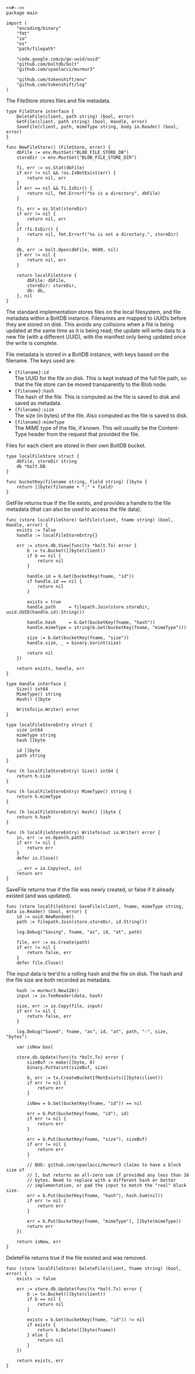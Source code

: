 	<<#-->>
	package main

	import (
		"encoding/binary"
		"fmt"
		"io"
		"os"
		"path/filepath"

		"code.google.com/p/go-uuid/uuid"
		"github.com/boltdb/bolt"
		"github.com/spaolacci/murmur3"

		"github.com/tokenshift/env"
		"github.com/tokenshift/log"
	)

The FileStore stores files and file metadata.

	type FileStore interface {
		DeleteFile(client, path string) (bool, error)
		GetFile(client, path string) (bool, Handle, error)
		SaveFile(client, path, mimeType string, body io.Reader) (bool, error)
	}

	func NewFileStore() (FileStore, error) {
		dbFile := env.MustGet("BLOB_FILE_STORE_DB")
		storeDir := env.MustGet("BLOB_FILE_STORE_DIR")

		fi, err := os.Stat(dbFile)
		if err != nil && !os.IsNotExist(err) {
			return nil, err
		}
		if err == nil && fi.IsDir() {
			return nil, fmt.Errorf("%s is a directory", dbFile)
		}

		fi, err = os.Stat(storeDir)
		if err != nil {
			return nil, err
		}
		if !fi.IsDir() {
			return nil, fmt.Errorf("%s is not a directory.", storeDir)
		}

		db, err := bolt.Open(dbFile, 0600, nil)
		if err != nil {
			return nil, err
		}

		return localFileStore {
			dbFile: dbFile,
			storeDir: storeDir,
			db: db,
		}, nil
	}

The standard implementation stores files on the local filesystem, and file
metadata within a BoltDB instance. Filenames are mapped to UUIDs before they
are stored on disk. This avoids any collisions when a file is being updated at
the same time as it is being read; the update will write data to a new file
(with a different UUID), with the manifest only being updated once the write is
complete.

File metadata is stored in a BoltDB instance, with keys based on the filename.
The keys used are:

* `{filename}:id`  
  The UUID for the file on disk.
  This is kept instead of the full file path, so that the file store can be
  moved transparently to the Blob node.
* `{filename}:hash`  
  The hash of the file. This is computed as the file is saved to disk and saved
  as metadata.
* `{filename}:size`  
  The size (in bytes) of the file. Also computed as the file is saved to disk.
* `{filename}:mimeType`  
  The MIME type of the file, if known. This will usually be the Content-Type
  header from the request that provided the file.

Files for each client are stored in their own BoltDB bucket.

	type localFileStore struct {
		dbFile, storeDir string
		db *bolt.DB
	}

	func bucketKey(filename string, field string) []byte {
		return []byte(filename + ":" + field)
	}

GetFile returns true if the file exists, and provides a handle to the file
metadata (that can also be used to access the file data).

	func (store localFileStore) GetFile(client, fname string) (bool, Handle, error) {
		exists := false
		handle := localFileStoreEntry{}

		err := store.db.View(func(tx *bolt.Tx) error {
			b := tx.Bucket([]byte(client))
			if b == nil {
				return nil
			}

			handle.id = b.Get(bucketKey(fname, "id"))
			if handle.id == nil {
				return nil
			}

			exists = true
			handle.path     = filepath.Join(store.storeDir, uuid.UUID(handle.id).String())

			handle.hash     = b.Get(bucketKey(fname, "hash"))
			handle.mimeType = string(b.Get(bucketKey(fname, "mimeType")))

			size := b.Get(bucketKey(fname, "size"))
			handle.size, _ = binary.Varint(size)

			return nil
		})

		return exists, handle, err
	}

	type Handle interface {
		Size() int64
		MimeType() string
		Hash() []byte

		WriteTo(io.Writer) error
	}

	type localFileStoreEntry struct {
		size int64
		mimeType string
		hash []byte

		id []byte
		path string
	}

	func (h localFileStoreEntry) Size() int64 {
		return h.size
	}

	func (h localFileStoreEntry) MimeType() string {
		return h.mimeType
	}

	func (h localFileStoreEntry) Hash() []byte {
		return h.hash
	}

	func (h localFileStoreEntry) WriteTo(out io.Writer) error {
		in, err := os.Open(h.path)
		if err != nil {
			return err
		}
		defer in.Close()

		_, err = io.Copy(out, in)
		return err
	}

SaveFile returns true if the file was newly created, or false if it already
existed (and was updated).

	func (store localFileStore) SaveFile(client, fname, mimeType string, data io.Reader) (bool, error) {
		id := uuid.NewRandom()
		path := filepath.Join(store.storeDir, id.String())

		log.Debug("Saving", fname, "as", id, "at", path)

		file, err := os.Create(path)
		if err != nil {
			return false, err
		}
		defer file.Close()

The input data is tee'd to a rolling hash and the file on disk. The hash and
the file size are both recorded as metadata.

		hash := murmur3.New128()
		input := io.TeeReader(data, hash)

		size, err := io.Copy(file, input)
		if err != nil {
			return false, err
		}

		log.Debug("Saved", fname, "as", id, "at", path, "-", size, "bytes")

		var isNew bool

		store.db.Update(func(tx *bolt.Tx) error {
			sizeBuf := make([]byte, 8)
			binary.PutVarint(sizeBuf, size)

			b, err := tx.CreateBucketIfNotExists([]byte(client))
			if err != nil {
				return err
			}

			isNew = b.Get(bucketKey(fname, "id")) == nil

			err = b.Put(bucketKey(fname, "id"), id)
			if err != nil {
				return err
			}

			err = b.Put(bucketKey(fname, "size"), sizeBuf)
			if err != nil {
				return err
			}

			// BUG: github.com/spaolacci/murmur3 claims to have a block size of
			// 1, but returns an all-zero sum if provided any less than 16
			// bytes. Need to replace with a different hash or better
			// implementation, or pad the input to match the "real" block size.
			err = b.Put(bucketKey(fname, "hash"), hash.Sum(nil))
			if err != nil {
				return err
			}

			err = b.Put(bucketKey(fname, "mimeType"), []byte(mimeType))
			return err
		})

		return isNew, err
	}

DeleteFile returns true if the file existed and was removed.

	func (store localFileStore) DeleteFile(client, fname string) (bool, error) {
		exists := false

		err := store.db.Update(func(tx *bolt.Tx) error {
			b := tx.Bucket([]byte(client))
			if b == nil {
				return nil
			}

			exists = b.Get(bucketKey(fname, "id")) != nil
			if exists {
				return b.Delete([]byte(fname))
			} else {
				return nil
			}
		})

		return exists, err
	}
